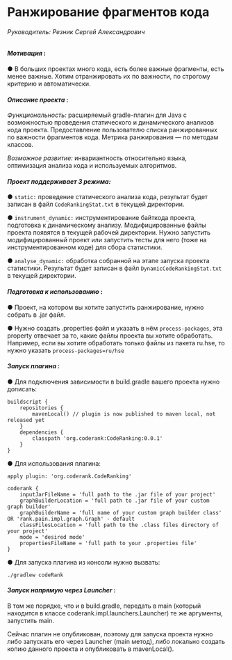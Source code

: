 # Ранжирование фрагментов кода
###### Руководитель: Резник Сергей Александрович
#### *Мотивация* :

● В больших проектах много кода, есть более важные фрагменты, есть
менее важные. Хотим отранжировать их по важности, по строгому критерию и
автоматически.

#### *Описание проекта* :
*Функциональность:* расширяемый gradle-плагин для Java с возможностью проведения статического и
динамического анализов кода проекта. Предоставление пользователю списка ранжированных по важности фрагментов кода. Метрика ранжирования — по методам классов.

*Возможное развитие:* инвариантность относительно языка, оптимизация анализа кода и используемых алгоритмов.

#### *Проект поддерживает 3 режима:*

● `static:` проведение статического анализа кода, результат будет записан в файл `CodeRankingStat.txt` в текущей директории.

● `instrument_dynamic:` инструментирование байткода проекта, подготовка к динамическому анализу. Модифицированные файлы проекта появятся в текущей рабочей директории. 
Нужно запустить модифицированный проект или запустить тесты для него (тоже на инструментированном коде) для сбора статистики.

● `analyse_dynamic:` обработка собранной на этапе запуска проекта статистики. Результат будет записан в файл `DynamicCodeRankingStat.txt` в текущей директории.

#### *Подготовка к использованию* :

● Проект, на котором вы хотите запустить ранжирование, нужно собрать в .jar файл.

● Нужно создать .properties файл и указать в нём `process-packages`, эта property отвечает за то, какие файлы проекта вы хотите обработать.
Например, если вы хотите обработать только файлы из пакета ru.hse, то нужно указать `process-packages=ru/hse`

#### *Запуск плагина* :

● Для подключения зависимости в build.gradle вашего проекта нужно дописать:
```
buildscript {
    repositories {
        mavenLocal() // plugin is now published to maven local, not released yet
    }
    dependencies {
        classpath 'org.coderank:CodeRanking:0.0.1'
    }
}
```
● Для использования плагина:
```
apply plugin: 'org.coderank.CodeRanking'

coderank {
    inputJarFileName = 'full path to the .jar file of your project'
    graphBuilderLocation = 'full path to .jar file of your custom graph builder'
    graphBuilderName = 'full name of your custom graph builder class' OR 'rank.pain.impl.graph.Graph' - default
    classFilesLocation = 'full path to the .class files directory of your project'
    mode = 'desired mode'
    propertiesFileName = 'full path to your .properties file'
}
```
● Для запуска плагина из консоли нужно вызвать:
```
./gradlew codeRank 
```

#### *Запуск напрямую через Launcher* :
В том же порядке, что и в build.gradle, передать в main (который находится в классе coderank.impl.launchers.Launcher) те же аргументы, запустить main.

Сейчас плагин не опубликован, поэтому для запуска проекта нужно либо запускать его через Launcher (main метод),
либо локально создать копию данного проекта и опубликовать в mavenLocal().
